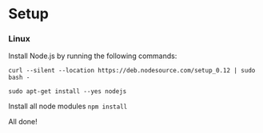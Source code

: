 # Setup
### Linux

Install Node.js by running the following commands:

  `curl --silent --location https://deb.nodesource.com/setup_0.12 | sudo bash -`
 
  `sudo apt-get install --yes nodejs`

Install all node modules
 `npm install`

All done!
